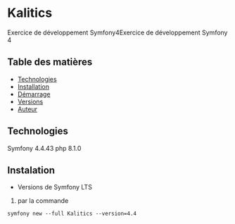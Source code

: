 # Kalitics
Exercice de développement Symfony4Exercice de développement Symfony 4
## Table des matières
<!-- * [Informations générales](#informations-générales) -->
* [Technologies](#technologies)
* [Installation](#installation)
* [Démarrage](#démarrage)
* [Versions](#versions)
* [Auteur](#auteur)
## Technologies
Symfony 4.4.43
php 8.1.0

## Instalation 
* Versions de Symfony LTS 
1. par la commande 
```
symfony new --full Kalitics --version=4.4
```
